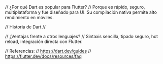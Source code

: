 // ¿Por qué Dart es popular para Flutter?
// Porque es rápido, seguro, multiplataforma y fue diseñado para UI. Su compilación nativa permite alto rendimiento en móviles.

// Historia de Dart
// 

// ¿Ventajas frente a otros lenguajes?
// Sintaxis sencilla, tipado seguro, hot reload, integración directa con Flutter.

// Referencias:
// https://dart.dev/guides
// https://flutter.dev/docs/resources/faq
